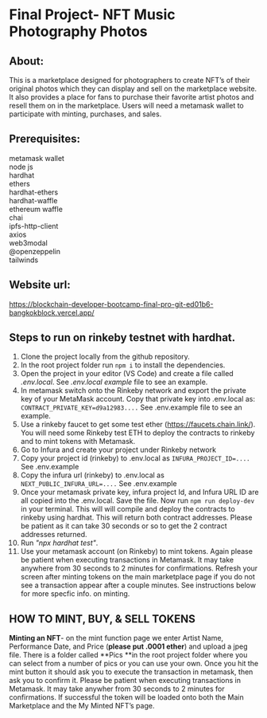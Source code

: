 # Final Project- NFT Music Photography Photos

## About:
This is a marketplace designed for photographers to create NFT’s of their original photos which they can display and sell on the marketplace website. It also provides a place for fans to purchase their favorite artist photos and resell them on in the marketplace. Users will need a metamask wallet to participate with minting, purchases, and sales. 
## Prerequisites:                                                                                                        
metamask wallet <br />
node js <br />
hardhat <br />
ethers <br />
hardhat-ethers <br />
hardhat-waffle <br />
ethereum waffle <br />
chai <br />
ipfs-http-client <br />
axios <br />
web3modal <br />
@openzeppelin <br />
tailwinds 

## Website url:
https://blockchain-developer-bootcamp-final-pro-git-ed01b6-bangkokblock.vercel.app/
## Steps to run on rinkeby testnet with hardhat.

1. Clone the project locally from the github repository.
2. In the root project folder run ```npm i``` to install the dependencies.
4. Open the project in your editor (VS Code) and create a file called *.env.local*. See *.env.local example* file to see an example. 
5. In metamask switch onto the Rinkeby network and export the private key of your MetaMask account. Copy that private key into .env.local as: ```CONTRACT_PRIVATE_KEY=d9a12983....``` See .env.example file to see an example.
6. Use a rinkeby faucet to get some test ether (https://faucets.chain.link/). You will need some Rinkeby test ETH to deploy the contracts to rinkeby and to mint tokens with Metamask.
7. Go to Infura and create your project under Rinkeby network
8. Copy your project id (rinkeby) to .env.local as ```INFURA_PROJECT_ID=....``` See .env.example
9. Copy the infura url (rinkeby) to .env.local as ```NEXT_PUBLIC_INFURA_URL=....``` See .env.example
10. Once your metamask private key, infura project Id, and Infura URL ID are all copied into the .env.local. Save the file. Now run ```npm run deploy-dev``` in your terminal. This will will compile and deploy the contracts to rinkeby using hardhat. This will return both contract addresses. Please be patient as it can take 30 seconds or so to get the 2 contract addresses returned.
11. Run *"npx hardhat test"*. 
12. Use your metamask account (on Rinkeby) to mint tokens. Again please be patient when executing transactions in Metamask. It may take anywhere from 30 seconds to 2 minutes for confirmations. Refresh your screen after minting tokens on the main marketplace page if you do not see a transaction appear after a couple minutes. 
See instructions below for more specfic info. on minting. 

## HOW TO MINT, BUY, & SELL TOKENS

**Minting an NFT**- on the mint function page we enter Artist Name, Performance Date, and Price (**please put .0001 ether**) and upload a jpeg file. There is a folder called **Pics **in the root project folder where you can select from a number of pics or you can use your own. Once you hit the mint button it should ask you to execute the transaction in metamask, then ask you to confirm it. Please be patient when executing transactions in Metamask. It may take anywher from 30 seconds to 2 minutes for confirmations. If successful the token will be loaded onto both the Main Marketplace and the My Minted NFT’s page. 


